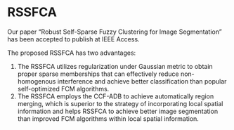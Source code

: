 # RSSFCA
Our paper “Robust Self-Sparse Fuzzy Clustering for Image Segmentation” has been accepted to publish at IEEE Access. 

The proposed RSSFCA has two advantages:
1.	The RSSFCA utilizes regularization under Gaussian metric to obtain proper sparse memberships that can effectively reduce non-homogenous interference and achieve better classification than popular self-optimized FCM algorithms.
2.	The RSSFCA employs the CCF-ADB to achieve automatically region merging, which is superior to the strategy of incorporating local spatial information and helps RSSFCA to achieve better image segmentation than improved FCM algorithms within local spatial information.
